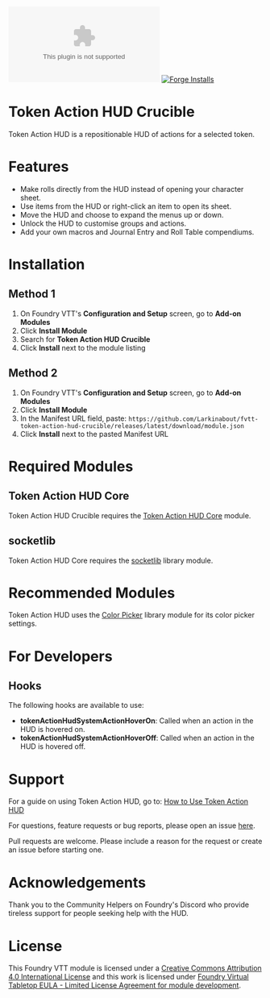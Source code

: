 ![Downloads](https://img.shields.io/github/downloads/chrisjbrown/fvtt-token-action-hud-crucible/latest/module.zip?color=2b82fc&label=DOWNLOADS&style=for-the-badge) [![Forge Installs](https://img.shields.io/badge/dynamic/json?label=Forge%20Installs&query=package.installs&suffix=%25&url=https%3A%2F%2Fforge-vtt.com%2Fapi%2Fbazaar%2Fpackage%2Ftoken-action-hud-crucible&colorB=448d34&style=for-the-badge)](https://forge-vtt.com/bazaar#package=token-action-hud-crucible)

# Token Action HUD Crucible

Token Action HUD is a repositionable HUD of actions for a selected token.

# Features

- Make rolls directly from the HUD instead of opening your character sheet.
- Use items from the HUD or right-click an item to open its sheet.
- Move the HUD and choose to expand the menus up or down.
- Unlock the HUD to customise groups and actions.
- Add your own macros and Journal Entry and Roll Table compendiums.

# Installation

## Method 1

1. On Foundry VTT's **Configuration and Setup** screen, go to **Add-on Modules**
2. Click **Install Module**
3. Search for **Token Action HUD Crucible**
4. Click **Install** next to the module listing

## Method 2

1. On Foundry VTT's **Configuration and Setup** screen, go to **Add-on Modules**
2. Click **Install Module**
3. In the Manifest URL field, paste: `https://github.com/Larkinabout/fvtt-token-action-hud-crucible/releases/latest/download/module.json`
4. Click **Install** next to the pasted Manifest URL

# Required Modules

## Token Action HUD Core

Token Action HUD Crucible requires the [Token Action HUD Core](https://foundryvtt.com/packages/token-action-hud-core) module.

## socketlib

Token Action HUD Core requires the [socketlib](https://foundryvtt.com/packages/socketlib) library module.

# Recommended Modules

Token Action HUD uses the [Color Picker](https://foundryvtt.com/packages/color-picker) library module for its color picker settings.

# For Developers

## Hooks

The following hooks are available to use:

- **tokenActionHudSystemActionHoverOn**: Called when an action in the HUD is hovered on.
- **tokenActionHudSystemActionHoverOff**: Called when an action in the HUD is hovered off.

# Support

For a guide on using Token Action HUD, go to: [How to Use Token Action HUD](https://github.com/Larkinabout/fvtt-token-action-hud-core/wiki/How-to-Use-Token-Action-HUD)

For questions, feature requests or bug reports, please open an issue [here](https://github.com/Larkinabout/fvtt-token-action-hud-core/issues).

Pull requests are welcome. Please include a reason for the request or create an issue before starting one.

# Acknowledgements

Thank you to the Community Helpers on Foundry's Discord who provide tireless support for people seeking help with the HUD.

# License

This Foundry VTT module is licensed under a [Creative Commons Attribution 4.0 International License](https://creativecommons.org/licenses/by/4.0/) and this work is licensed under [Foundry Virtual Tabletop EULA - Limited License Agreement for module development](https://foundryvtt.com/article/license/).
